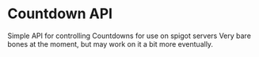 # Countdown API
Simple API for controlling Countdowns for use on spigot servers
Very bare bones at the moment, but may work on it a bit more eventually.